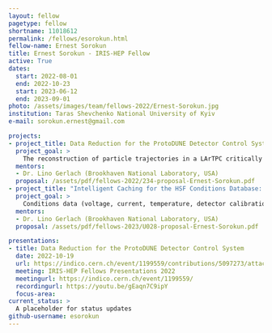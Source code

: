 ```yaml
---
layout: fellow
pagetype: fellow
shortname: 11018612
permalink: /fellows/esorokun.html
fellow-name: Ernest Sorokun
title: Ernest Sorokun - IRIS-HEP Fellow
active: True
dates:
  start: 2022-08-01
  end: 2022-10-23
  start: 2023-06-12
  end: 2023-09-01
photo: /assets/images/team/fellows-2022/Ernest-Sorokun.jpg
institution: Taras Shevchenko National University of Kyiv
e-mail: sorokun.ernest@gmail.com

projects:
- project_title: Data Reduction for the ProtoDUNE Detector Control System
  project_goal: >
    The reconstruction of particle trajectories in a LArTPC critically relies on understanding the conditions under which the data was taken such as temperature, purity and pressure of the LAr, or the high voltage between the wire planes. One use case of this data is to exclude periods of unstable high voltage (from short cuts, power cuts, etc. . . ) for further data analysis. Currently, these unstable periods are identified as cases where the system resistance is lower than a hand-picked value. My project is to create an algorithm which can improve this filtering system using an unsupervised Machine Learning approach (e.g. Anomaly Detection).
  mentors:
  - Dr. Lino Gerlach (Brookhaven National Laboratory, USA)
  proposal: /assets/pdf/fellows-2022/234-proposal-Ernest-Sorokun.pdf
- project_title: "Intelligent Caching for the HSF Conditions Database: Investigate patterns in conditions database accesses"
  project_goal: >
    Conditions data (voltage, current, temperature, detector calibration, etc.) is an important part of all HEP experiments and is required to process event data. Access to conditions data is critical to producing the best physics results from HEP experiments. The challenges for conditions data access are many, notably the requirement to provide simultaneous read access to conditions data for distributed computing resources at kHz rates. One way to improve the performance of a Conditions Database is to use a cache, but the main problem is that it can only store a limited number of queries, so we need to make a smart choice of the records we want to store, namely those that are more likely to be queried many time. The goal is to identify patterns in database queries that will help develop an intelligent caching solution.
  mentors:
  - Dr. Lino Gerlach (Brookhaven National Laboratory, USA)
  proposal: /assets/pdf/fellows-2023/U028-proposal-Ernest-Sorokun.pdf

presentations:
- title: Data Reduction for the ProtoDUNE Detector Control System
  date: 2022-10-19
  url: https://indico.cern.ch/event/1199559/contributions/5097273/attachments/2531409/4355499/ernest_irishep_presentation.pdf
  meeting: IRIS-HEP Fellows Presentations 2022
  meetingurl: https://indico.cern.ch/event/1199559/
  recordingurl: https://youtu.be/gEaqn7C9ipY
  focus-area:
current_status: >
  A placeholder for status updates
github-username: esorokun
---
```

